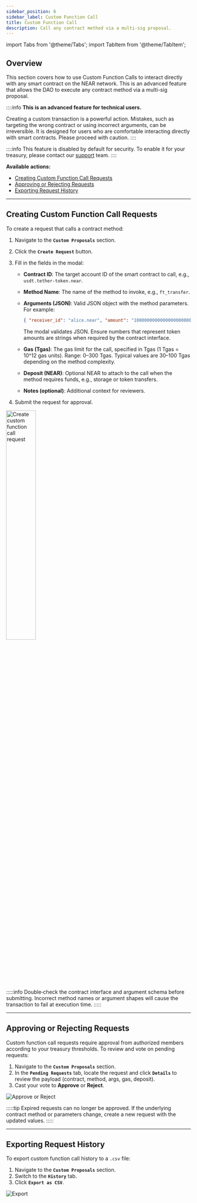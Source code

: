 ```yaml
---
sidebar_position: 6
sidebar_label: Custom Function Call
title: Custom Function Call
description: Call any contract method via a multi‑sig proposal.
---
```


import Tabs from '@theme/Tabs';
import TabItem from '@theme/TabItem';

## Overview

This section covers how to use Custom Function Calls to interact directly with any smart contract on the NEAR network. This is an advanced feature that allows the DAO to execute any contract method via a multi-sig proposal.

::::info
**This is an advanced feature for technical users.**

Creating a custom transaction is a powerful action. Mistakes, such as targeting the wrong contract or using incorrect arguments, can be irreversible. It is designed for users who are comfortable interacting directly with smart contracts. Please proceed with caution.
::::

::::info
This feature is disabled by default for security. To enable it for your treasury, please contact our [support](../help/support.md) team.
::::

**Available actions:**

- [Creating Custom Function Call Requests](#creating-custom-function-call-requests)
- [Approving or Rejecting Requests](#approving-or-rejecting-requests)
- [Exporting Request History](#exporting-request-history)

---

## Creating Custom Function Call Requests

To create a request that calls a contract method:

1.  Navigate to the **`Custom Proposals`** section.
2.  Click the **`Create Request`** button.
3.  Fill in the fields in the modal:

    - **Contract ID**: The target account ID of the smart contract to call, e.g., `usdt.tether-token.near`.
    - **Method Name**: The name of the method to invoke, e.g., `ft_transfer`.
    - **Arguments (JSON)**: Valid JSON object with the method parameters. For example:

      ```json
      { "receiver_id": "alice.near", "amount": "1000000000000000000000000" }
      ```

      The modal validates JSON. Ensure numbers that represent token amounts are strings when required by the contract interface.

    - **Gas (Tgas)**: The gas limit for the call, specified in Tgas (1 Tgas = 10^12 gas units). Range: 0–300 Tgas. Typical values are 30–100 Tgas depending on the method complexity.
    - **Deposit (NEAR)**: Optional NEAR to attach to the call when the method requires funds, e.g., storage or token transfers.
    - **Notes (optional)**: Additional context for reviewers.

4.  Submit the request for approval.

<div class="screenshot">
<img src="/img/custom/create.png" width="40%" alt="Create custom function call request" />
</div>

:::::info
Double‑check the contract interface and argument schema before submitting. Incorrect method names or argument shapes will cause the transaction to fail at execution time.
:::::

---

## Approving or Rejecting Requests

Custom function call requests require approval from authorized members according to your treasury thresholds. To review and vote on pending requests:

1.  Navigate to the **`Custom Proposals`** section.
2.  In the **`Pending Requests`** tab, locate the request and click **`Details`** to review the payload (contract, method, args, gas, deposit).
3.  Cast your vote to **Approve** or **Reject**.

<div class="screenshot">

![Approve or Reject](/img/custom/approve.png)

</div>

:::::tip
Expired requests can no longer be approved. If the underlying contract method or parameters change, create a new request with the updated values.
:::::

---

## Exporting Request History

To export custom function call history to a `.csv` file:

1.  Navigate to the **`Custom Proposals`** section.
2.  Switch to the **`History`** tab.
3.  Click **`Export as CSV`**.

<div class="screenshot">

![Export](/img/custom/csv-export.png)

</div>
